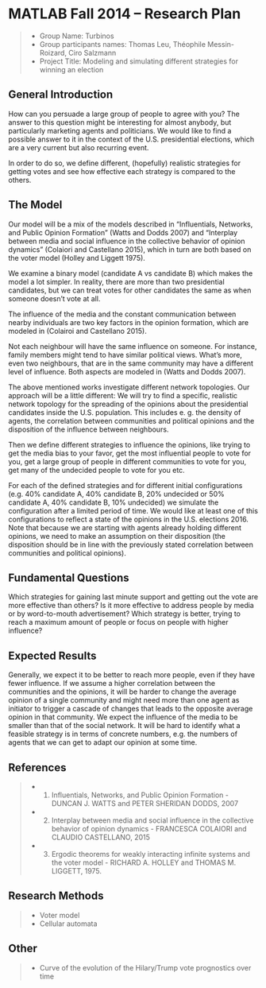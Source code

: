 # MATLAB Fall 2014 – Research Plan

> * Group Name: Turbinos
> * Group participants names: Thomas Leu, Théophile Messin-Roizard, Ciro Salzmann
> * Project Title: Modeling and simulating different strategies for winning an election


## General Introduction

How can you persuade a large group of people to agree with you? The answer to this question might be interesting for almost anybody, but particularly marketing agents and politicians. We would like to find a possible answer to it in the context of the U.S. presidential elections, which are a very current but also recurring event.

In order to do so, we define different, (hopefully) realistic strategies for getting votes and see how effective each strategy is compared to the others.


## The Model

Our model will be a mix of the models described in “Influentials, Networks, and Public Opinion Formation” (Watts and Dodds 2007) and “Interplay between media and social influence in the collective behavior of opinion dynamics” (Colaiori and Castellano 2015), which in turn are both based on the voter model (Holley and Liggett 1975).

We examine a binary model (candidate A vs candidate B) which makes the model a lot simpler. In reality, there are more than two presidential candidates, but we can treat votes for other candidates the same as when someone doesn’t vote at all.

The influence of the media and the constant communication between nearby individuals are two key factors in the opinion formation, which are modeled in (Colairoi and Castellano 2015).

Not each neighbour will have the same influence on someone. For instance, family members might tend to have similar political views. What’s more, even two neighbours, that are in the same community may have a different level of influence. Both aspects are modeled in (Watts and Dodds 2007).

The above mentioned works investigate different network topologies. Our approach will be a little different: We will try to find a specific, realistic network topology for the spreading of the opinions about the presidential candidates inside the U.S. population. This includes e. g. the density of agents, the correlation between communities and political opinions and the disposition of the influence between neighbours.

Then we define different strategies to influence the opinions, like trying to get the media bias to your favor, get the most influential people to vote for you, get a large group of people in different communities to vote for you, get many of the undecided people to vote for you etc.

For each of the defined strategies and for different initial configurations (e.g. 40% candidate A, 40% candidate B, 20% undecided or 50% candidate A, 40% candidate B, 10% undecided) we simulate the configuration after a limited period of time. We would like at least one of this configurations to reflect a state of the opinions in the U.S. elections 2016. Note that because we are starting with agents already holding different opinions, we need to make an assumption on their disposition (the disposition should be in line with the previously stated correlation between communities and political opinions).


## Fundamental Questions

Which strategies for gaining last minute support and getting out the vote are more effective than others?
Is it more effective to address people by media or by word-to-mouth advertisement?
Which strategy is better, trying to reach a maximum amount of people or focus on people with higher influence?


## Expected Results

Generally, we expect it to be better to reach more people, even if they have fewer influence.
If we assume a higher correlation between the communities and the opinions, it will be harder to change the average opinion of a single community and might need more than one agent as initiator to trigger a cascade of changes that leads to the opposite average opinion in that community.
We expect the influence of the media to be smaller than that of the social network.
It will be hard to identify what a feasible strategy is in terms of concrete numbers, e.g. the numbers of agents that we can get to adapt our opinion at some time. 


## References 

>* 1. Influentials, Networks, and Public Opinion Formation - DUNCAN J. WATTS and PETER SHERIDAN DODDS, 2007
>* 2. Interplay between media and social influence in the collective behavior of opinion dynamics - FRANCESCA COLAIORI and CLAUDIO CASTELLANO, 2015
>* 3. Ergodic theorems for weakly interacting infinite systems and the voter model - RICHARD A. HOLLEY and THOMAS M. LIGGETT, 1975. 

## Research Methods

>* Voter model
>* Cellular automata


## Other

>* Curve of the evolution of the Hilary/Trump vote prognostics over time


